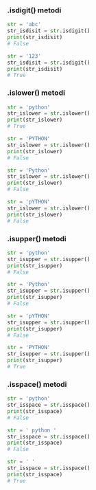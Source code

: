 ### .isdigit() metodi
```python
str = 'abc'
str_isdisit = str.isdigit()
print(str_isdisit)
# False
```

```python
str = '123'
str_isdisit = str.isdigit()
print(str_isdisit)
# True
```

### .islower() metodi
```python
str = 'python'
str_islower = str.islower()
print(str_islower)
# True
```

```python
str = 'PYTHON'
str_islower = str.islower()
print(str_islower)
# False
```

```python
str = 'Python'
str_islower = str.islower()
print(str_islower)
# False
```

```python
str = 'pYTHON'
str_islower = str.islower()
print(str_islower)
# False
```

### .isupper() metodi

```python
str = 'python'
str_isupper = str.isupper()
print(str_isupper)
# False
```

```python
str = 'Python'
str_isupper = str.isupper()
print(str_isupper)
# False
```

```python
str = 'pYTHON'
str_isupper = str.isupper()
print(str_isupper)
# False
```

```python
str = 'PYTHON'
str_isupper = str.isupper()
print(str_isupper)
# True
```

### .isspace() metodi
```python
str = 'python'
str_isspace = str.isspace()
print(str_isspace)
# False
```

```python
str = ' python '
str_isspace = str.isspace()
print(str_isspace)
# False
```

```python
str = ' '
str_isspace = str.isspace()
print(str_isspace)
# True
```